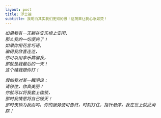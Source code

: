 ```yaml
---
layout: post
title: 浮士德
subtitle: 我明白其实我们无知的很！这简直让我心急如焚！
---
```


*如果我有一天躺在安乐椅上安闲，  
那么我的一切便完了！  
如果你用花言巧语，  
骗得我欣喜连连，  
你可以用享乐欺骗我，  
那就是我最后的一天！  
这个赌我跟你打！*

*假如我对某一瞬间说：  
请停住，你真美丽！  
你就可以将我套上枷锁，  
那时我情愿将自己毁灭！  
那时丧钟为我而鸣，你的服务便可告终，时刻打住，指针悬停，我在世上就此消踪！*

